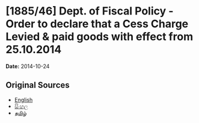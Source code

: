 # [1885/46] Dept. of Fiscal Policy - Order to declare that a Cess Charge Levied & paid goods with effect from 25.10.2014

**Date:** 2014-10-24

## Original Sources

- [English](https://documents.gov.lk/view/extra-gazettes/2014/10/1885-46_E.pdf)
- [සිංහල](https://documents.gov.lk/view/extra-gazettes/2014/10/1885-46_S.pdf)
- [தமிழ்](https://documents.gov.lk/view/extra-gazettes/2014/10/1885-46_T.pdf)
